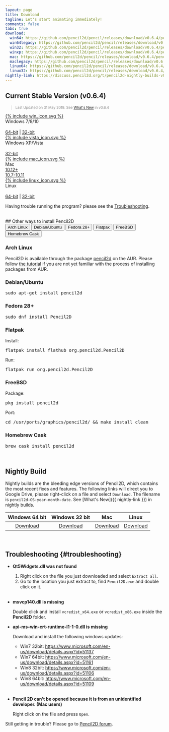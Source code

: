 ```yaml
---
layout: page
title: Download
tagline: Let's start animating immediately!
comments: false
tabs: true
download:
  win64: https://github.com/pencil2d/pencil/releases/download/v0.6.4/pencil2d-win64-0.6.4.hotfix.1.zip
  win64legacy: https://github.com/pencil2d/pencil/releases/download/v0.6.4/pencil2d-win64-legacy-0.6.4.zip
  win32: https://github.com/pencil2d/pencil/releases/download/v0.6.4/pencil2d-win32-0.6.4.hotfix.1.zip
  winxp: https://github.com/pencil2d/pencil/releases/download/v0.6.4/pencil2d-winxp-0.6.4.zip
  mac: https://github.com/pencil2d/pencil/releases/download/v0.6.4/pencil2d-mac-0.6.4.zip
  maclegacy: https://github.com/pencil2d/pencil/releases/download/v0.6.4/pencil2d-mac-legacy-0.6.4.zip
  linux64: https://github.com/pencil2d/pencil/releases/download/v0.6.4/pencil2d-linux-amd64-0.6.4.AppImage
  linux32: https://github.com/pencil2d/pencil/releases/download/v0.6.4/Pencil2D-linux-i386-0.6.4.AppImage
nightly-link: https://discuss.pencil2d.org/t/pencil2d-nightly-builds-v0-6-3/3118
---
```


## Current Stable Version (v0.6.4)

<blockquote style="color:#898989;font-size:0.8em">
Last Updated on 31 May 2019.
See <a href="/2019/05/pencil2d-0.6.4-release.html">What's New</a> in v0.6.4
</blockquote>

<div class="download-tiles">
<div></div>
<div class="download-tile">
  <a href="{{ page.download.win64 }}">
    {% include win_icon.svg %}
  </a><br>
  Windows 7/8/10<br><br>
  <a href="{{ page.download.win64 }}">64-bit</a> |
  <a href="{{ page.download.win32 }}">32-bit</a>
</div>

<div class="download-tile">
  <a href="{{ page.download.win32 }}">
    {% include vista_icon.svg %}
  </a><br>
  Windows XP/Vista<br><br>
  <a href="{{ page.download.winxp }}">32-bit</a><br>
</div>

<div class="download-tile">
  <a href="{{ page.download.mac }}">
    {% include mac_icon.svg %}
  </a><br>
  Mac <br>
  <a href="{{ page.download.mac }}">10.12+</a><br>
  <a href="{{ page.download.maclegacy }}">10.7-10.11</a>
</div>

<div class="download-tile">
  <a href="{{ page.download.linux64 }}">
    {% include linux_icon.svg %}
  </a><br>
  Linux<br><br>
  <a href="{{ page.download.linux64 }}">64-bit</a> |
  <a href="{{ page.download.linux32 }}">32-bit</a>
</div>

</div>
<div style="clear:both"></div>

Having trouble running the program? please see the
<a href="#troubleshooting">Troubleshooting</a>.

<br>
## Other ways to install Pencil2D

<div class="tab">
  <button class="tablinks" onclick="openTab(event, 'arch')" id="defaultTab">Arch Linux</button>
  <button class="tablinks" onclick="openTab(event, 'debian')">Debian/Ubuntu</button>
  <button class="tablinks" onclick="openTab(event, 'fedora')">Fedora 28+</button>
  <button class="tablinks" onclick="openTab(event, 'flatpak')">Flatpak</button>
  <button class="tablinks" onclick="openTab(event, 'freebsd')">FreeBSD</button>
  <button class="tablinks" onclick="openTab(event, 'cask')">Homebrew Cask</button>
</div>

<div id="arch" class="tabcontent">
<h3>Arch Linux</h3>
Pencil2D is available through the package <a href="https://aur.archlinux.org/packages/pencil2d">pencil2d</a> on the AUR. Please follow <a href="https://wiki.archlinux.org/index.php/Arch_User_Repository#Installing_packages">the tutorial</a> if you are not yet familiar with the process of installing packages from AUR.
</div>

<div id="debian" class="tabcontent">
<h3>Debian/Ubuntu</h3>
<pre>sudo apt-get install pencil2d</pre>
</div>

<div id="fedora" class="tabcontent">
<h3>Fedora 28+</h3>
<pre>sudo dnf install Pencil2D</pre>
</div>

<div id="flatpak" class="tabcontent">
<h3>Flatpak</h3>
Install:
<pre>flatpak install flathub org.pencil2d.Pencil2D</pre>
Run:
<pre>flatpak run org.pencil2d.Pencil2D</pre>
</div>

<div id="freebsd" class="tabcontent">
  <h3>FreeBSD</h3>
  Package:
<pre>pkg install pencil2d</pre>
Port:
<pre>cd /usr/ports/graphics/pencil2d/ && make install clean</pre>
</div>

<div id="cask" class="tabcontent">
<h3>Homebrew Cask</h3>
<pre>brew cask install pencil2d</pre>
</div>
<script>document.getElementById("defaultTab").click();</script>

<br>

## Nightly Build <a name="nightlybuild"></a>

Nightly builds are the bleeding edge versions of Pencil2D, which contains the most recent fixes and features. The following links will direct you to Google Drive, please right-click on a file and select `Download`. The filename is `pencil2d-OS-year-month-date`. See [What's New]({{ nightly-link }}) in nightly builds.

| Windows 64 bit   | Windows 32 bit    | Mac             | Linux             |
| :--------------: | :---------------: | :-------------: | :---------------: |
| [Download][0]    | [Download][1]     | [Download][2]   | [Download][3]     |

[0]: https://goo.gl/5pZXED
[1]: https://goo.gl/0rbHu6
[2]: https://goo.gl/PXsLCI
[3]: https://goo.gl/NQuJYr

<br>

## Troubleshooting {#troubleshooting}

- **Qt5Widgets.dll was not found**

    1. Right click on the file you just downloaded and select `Extract all`.
    2. Go to the location you just extract to, find `Pencil2D.exe` and double click on it.
    <br>

- **msvcp140.dll is missing**

    Double click and install `vcredist_x64.exe` or `vcredist_x86.exe` inside the **Pencil2D** folder.

- **api-ms-win-crt-runtime-l1-1-0.dll is missing**

    Download and install the following windows updates:
    - Win7 32bit: https://www.microsoft.com/en-us/download/details.aspx?id=51137
    - Win7 64bit: https://www.microsoft.com/en-us/download/details.aspx?id=51161
    - Win8 32bit: https://www.microsoft.com/en-us/download/details.aspx?id=51106
    - Win8 64bit: https://www.microsoft.com/en-us/download/details.aspx?id=51109 <br><br>
 
- **Pencil 2D can't be opened because it is from an unidentified developer. (Mac users)**

    Right click on the file and press `Open`.

Still getting in trouble? Please go to [Pencil2D forum](https://discuss.pencil2d.org/c/support).
